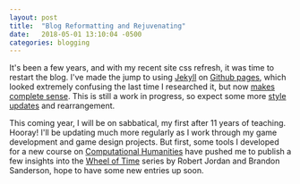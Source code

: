 ```yaml
---
layout: post
title:  "Blog Reformatting and Rejuvenating"
date:   2018-05-01 13:10:04 -0500
categories: blogging
---
```


It's been a few years, and with my recent site css refresh, it was time to restart
the blog. I've made the jump to using [Jekyll](https://jekyllrb.com/) on 
[Github pages](https://pages.github.com/), which looked
extremely confusing the last time I researched it, but now 
[makes complete sense](https://help.github.com/articles/setting-up-your-github-pages-site-locally-with-jekyll/). This 
is still a work in progress, so expect some more 
[style updates](https://dev-notes.eu/2016/01/images-in-kramdown-jekyll/)
 and rearrangement.

This coming year, I will be on sabbatical, my first after 11 years of teaching.
Hooray! I'll be updating much more regularly as I work through my game development
and game design projects. But first, some tools I developed for a new course on 
[Computational Humanities](http://mark.goadrich.com/courses/csci270s18/) 
have pushed me to publish a few insights into the 
[Wheel of Time](https://en.wikipedia.org/wiki/The_Wheel_of_Time) series by 
Robert Jordan and Brandon Sanderson, hope to have some
new entries up soon.